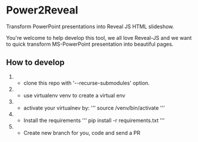# Power2Reveal

Transform PowerPoint presentations into Reveal JS HTML slideshow.


You're welcome to help develop this tool, we all love Reveal-JS and we want to
quick transform MS-PowerPoint presentation into beautiful pages.

## How to develop

1. - clone this repo with '--recurse-submodules' option.
2. - use virtualenv venv to create a virtual env
3. - activate your virtualnev by:
'''
source /venv/bin/activate
'''
4. - Install the requirements
'''
pip install -r requirements.txt
'''
5. - Create new branch for you, code and send a PR

